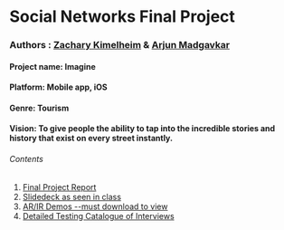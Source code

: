 # Social Networks Final Project
### Authors : [Zachary Kimelheim](https://github.com/zackkimelheim) & [Arjun Madgavkar](https://github.com/arjunmadgavkar)

#### Project name: Imagine
#### Platform: Mobile app, iOS
#### Genre: Tourism
#### Vision: To give people the ability to tap into the incredible stories and history that exist on every street instantly. 

###### Contents 
1. [Final Project Report](Final-Project-Abstract.pdf)
2. [Slidedeck as seen in class](imagine-slidedeck.pdf)
3. [AR/IR Demos --must download to view](demos)
4. [Detailed Testing Catalogue of Interviews](Testing-catalogue.pdf)

